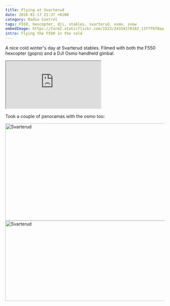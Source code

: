 ```yaml
---
title: Flying at Svarterud
date: 2016-01-17 21:37 +0100
category: Radio Control
tags: F550, hexcopter, dji, stables, svarterud, osmo, snow
embedImage: https://farm2.staticflickr.com/1523/24334278102_13f7f970aa_c.jpg
intro: Flying the F550 in the cold
---
```


A nice cold winter's day at Svarterud stables. Filmed with both the F550 hexcopter (gopro) and a DJI Osmo handheld gimbal.

<div class="ratio ratio-16x9">
  <iframe src="https://www.youtube.com/embed/PzqeN5-bmYU" title="Svarterud - 17th Jan 2016" allow="accelerometer; autoplay; clipboard-write; encrypted-media; gyroscope; picture-in-picture" allowfullscreen></iframe>
</div>

<embed-youtube id="PzqeN5-bmYU"></embed-youtube>

Took a couple of panoramas with the osmo too:

<div class="text-center">
  <a data-flickr-embed="true" data-header="true" data-footer="true" href="https://www.flickr.com/photos/chrissearle/24334278102/" title="Svarterud"><img src="https://live.staticflickr.com/1523/24334278102_13f7f970aa_b.jpg" width="1024" height="307" alt="Svarterud"></a><script async src="//embedr.flickr.com/assets/client-code.js" charset="utf-8"></script>
</div>

<div class="text-center">
  <a data-flickr-embed="true" data-header="true" data-footer="true" href="https://www.flickr.com/photos/chrissearle/24442577125/" title="Svarterud"><img src="https://live.staticflickr.com/1548/24442577125_d119657d5e_b.jpg" width="1024" height="254" alt="Svarterud"></a><script async src="//embedr.flickr.com/assets/client-code.js" charset="utf-8"></script>
</div>

